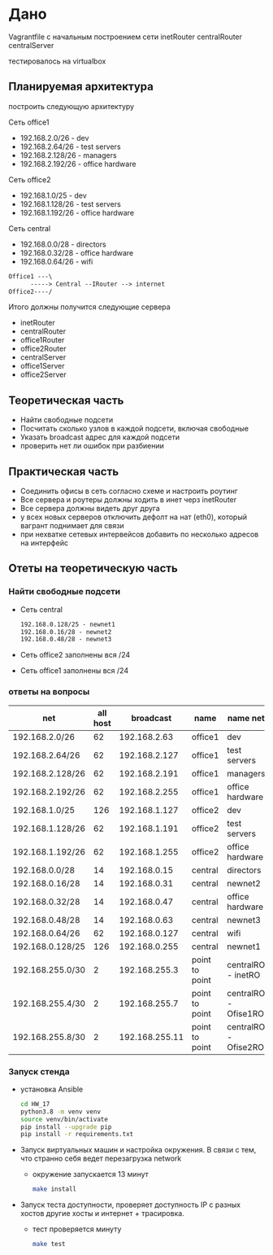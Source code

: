# Дано

Vagrantfile с начальным  построением сети
inetRouter
centralRouter
centralServer

тестировалось на virtualbox

## Планируемая архитектура

построить следующую архитектуру

Сеть office1

- 192.168.2.0/26      - dev
- 192.168.2.64/26    - test servers
- 192.168.2.128/26  - managers
- 192.168.2.192/26  - office hardware

Сеть office2

- 192.168.1.0/25      - dev
- 192.168.1.128/26  - test servers
- 192.168.1.192/26  - office hardware

Сеть central

- 192.168.0.0/28    - directors
- 192.168.0.32/28  - office hardware
- 192.168.0.64/26  - wifi

```txt
Office1 ---\
      -----> Central --IRouter --> internet
Office2----/
```

Итого должны получится следующие сервера

- inetRouter
- centralRouter
- office1Router
- office2Router
- centralServer
- office1Server
- office2Server

## Теоретическая часть

- Найти свободные подсети
- Посчитать сколько узлов в каждой подсети, включая свободные
- Указать broadcast адрес для каждой подсети
- проверить нет ли ошибок при разбиении

## Практическая часть

- Соединить офисы в сеть согласно схеме и настроить роутинг
- Все сервера и роутеры должны ходить в инет черз inetRouter
- Все сервера должны видеть друг друга
- у всех новых серверов отключить дефолт на нат (eth0), который вагрант поднимает для связи
- при нехватке сетевых интервейсов добавить по несколько адресов на интерфейс

## Отеты на теоретическую часть

### Найти свободные подсети

- Сеть central

    ```txt
    192.168.0.128/25 - newnet1
    192.168.0.16/28 - newnet2
    192.168.0.48/28 - newnet3
    ```

- Сеть office2 заполнены вся /24
- Сеть office1 заполнены вся /24

### ответы на вопросы

| net   | all host   |   broadcast | name  | name net |
|---                |---|---|---|---|
|192.168.2.0/26     | 62| 192.168.2.63   |office1| dev
|192.168.2.64/26    |62 | 192.168.2.127  |office1| test servers
|192.168.2.128/26   | 62| 192.168.2.191  |office1| managers
|192.168.2.192/26   | 62| 192.168.2.255  |office1|office hardware
|192.168.1.0/25     | 126| 192.168.1.127 |office2| dev
|192.168.1.128/26   | 62| 192.168.1.191  |office2| test servers
|192.168.1.192/26   |62 | 192.168.1.255  |office2| office hardware
|192.168.0.0/28     | 14| 192.168.0.15   |central|directors
|192.168.0.16/28    | 14| 192.168.0.31   |central| newnet2
|192.168.0.32/28    |14 | 192.168.0.47   |central|office hardware
|192.168.0.48/28    | 14| 192.168.0.63   |central| newnet3
|192.168.0.64/26    |62 | 192.168.0.127  |central| wifi
|192.168.0.128/25   | 126|192.168.0.255  |central| newnet1
|192.168.255.0/30 | 2| 192.168.255.3 |point to point  | centralRO - inetRO
|192.168.255.4/30 | 2| 192.168.255.7 |point to point  | centralRO - Ofise1RO
|192.168.255.8/30 | 2| 192.168.255.11 |point to point  | centralRO - Ofise2RO

### Запуск стенда

- установка Ansible

    ```bash
    cd HW_17
    python3.8 -m venv venv
    source venv/bin/activate
    pip install --upgrade pip
    pip install -r requirements.txt
    ```

- Запуск виртуальных машин и настройка окружения. В связи с тем, что странно себя ведет перезагрузка network
  - окружение запускается 13 минут

    ```bash
    make install
    ```

- Запуск теста доступности, проверяет доступность IP  с разных хостов другие
 хосты и интернет + трасировка.
  - тест проверяется минуту

    ```bash
    make test
    ```
